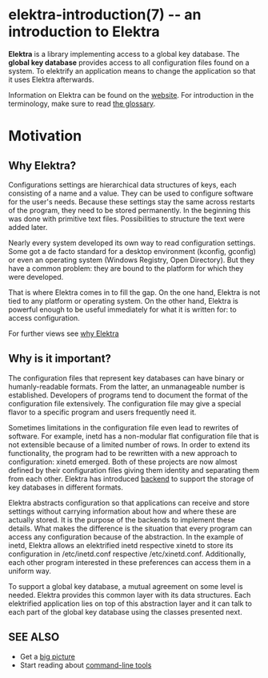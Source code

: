 # elektra-introduction(7) -- an introduction to Elektra

**Elektra** is a library implementing access to a global key database.
The **global key database** provides access to all configuration
files found on a system. To elektrify an application means to change
the application so that it uses Elektra afterwards.

Information on Elektra can be found on the
[website](https://www.libelektra.org).
For introduction in the terminology, make sure to read
[the glossary](elektra-glossary.md).

# Motivation

## Why Elektra?

Configurations settings are hierarchical data
structures of keys, each consisting of a name and a value. They can be
used to configure software for the user's needs. Because these settings
stay the same across restarts of the program, they need to be stored
permanently. In the beginning this was done with primitive text files.
Possibilities to structure the text were added later.

Nearly every system developed its own way to read configuration settings.
Some got a de facto standard for a desktop environment (kconfig,
gconfig) or even an operating system (Windows Registry, Open Directory).
But they have a common problem: they are bound to the platform for which
they were developed.

That is where Elektra comes in to fill the gap. On the one hand,
Elektra is not tied to any platform or operating system. On the other
hand, Elektra is powerful enough to be useful immediately for what it
is written for: to access configuration.

For further views see [why Elektra](/doc/WHY.md)

## Why is it important?

The configuration files that represent key databases can have binary
or humanly-readable formats. From the latter, an unmanageable number
is established. Developers of programs tend to document the format of
the configuration file extensively. The configuration file may give a
special flavor to a specific program and users frequently need it.

Sometimes limitations in the configuration file even lead to rewrites
of software. For example, inetd has a non-modular flat configuration
file that is not extensible because of a limited number of rows.
In order to extend its functionality, the program had to be rewritten
with a new approach to configuration: xinetd emerged. Both of these
projects are now almost defined by their configuration files giving them
identity and separating them from each other. Elektra has introduced
[backend](elektra-backends.md) to support the storage of key databases in different
formats.

Elektra abstracts configuration so that applications can receive and
store settings without carrying information about how and where these
are actually stored. It is the purpose of the backends to implement
these details. What makes the difference is the situation that
every program can access any configuration because of the abstraction.
In the example of inetd, Elektra allows an elektrified inetd respective
xinetd to store its configuration in /etc/inetd.conf respective
/etc/xinetd.conf. Additionally, each other program interested in these
preferences can access them in a uniform way.

To support a global key database, a mutual agreement on some level is
needed. Elektra provides this common layer with its data structures.
Each elektrified application lies on top of this abstraction layer and
it can talk to each part of the global key database using the classes
presented next.

## SEE ALSO

- Get a [big picture](/doc/BIGPICTURE.md)
- Start reading about [command-line tools](/doc/help/kdb-introduction.md)
